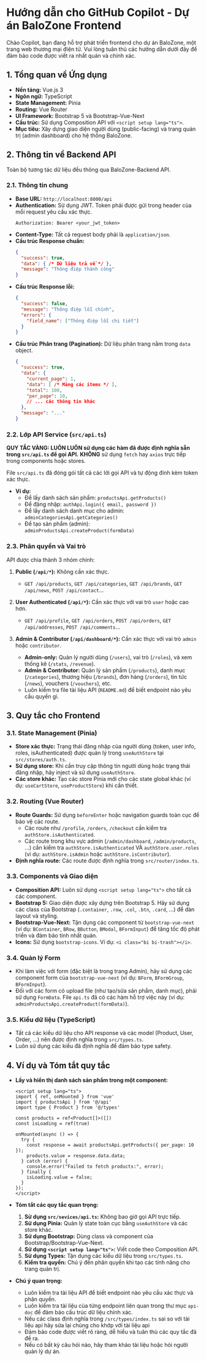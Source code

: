 
# Hướng dẫn cho GitHub Copilot - Dự án BaloZone Frontend

Chào Copilot, bạn đang hỗ trợ phát triển frontend cho dự án BaloZone, một trang web thương mại điện tử. Vui lòng tuân thủ các hướng dẫn dưới đây để đảm bảo code được viết ra nhất quán và chính xác.

## 1. Tổng quan về Ứng dụng

- **Nền tảng:** Vue.js 3
- **Ngôn ngữ:** TypeScript
- **State Management:** Pinia
- **Routing:** Vue Router
- **UI Framework:** Bootstrap 5 và Bootstrap-Vue-Next
- **Cấu trúc:** Sử dụng Composition API với `<script setup lang="ts">`.
- **Mục tiêu:** Xây dựng giao diện người dùng (public-facing) và trang quản trị (admin dashboard) cho hệ thống BaloZone.

## 2. Thông tin về Backend API

Toàn bộ tương tác dữ liệu đều thông qua BaloZone-Backend API.

### 2.1. Thông tin chung

- **Base URL:** `http://localhost:8000/api`
- **Authentication:** Sử dụng JWT. Token phải được gửi trong header của mỗi request yêu cầu xác thực.
  ```
  Authorization: Bearer <your_jwt_token>
  ```
- **Content-Type:** Tất cả request body phải là `application/json`.
- **Cấu trúc Response chuẩn:**
  ```json
  {
    "success": true,
    "data": { /* Dữ liệu trả về */ },
    "message": "Thông điệp thành công"
  }
  ```
- **Cấu trúc Response lỗi:**
  ```json
  {
    "success": false,
    "message": "Thông điệp lỗi chính",
    "errors": {
      "field_name": ["Thông điệp lỗi chi tiết"]
    }
  }
  ```
- **Cấu trúc Phân trang (Pagination):** Dữ liệu phân trang nằm trong `data` object.
  ```json
  {
    "success": true,
    "data": {
      "current_page": 1,
      "data": [ /* Mảng các items */ ],
      "total": 100,
      "per_page": 10,
      // ... các thông tin khác
    },
    "message": "..."
  }
  ```

### 2.2. Lớp API Service (`src/api.ts`)

**QUY TẮC VÀNG: LUÔN LUÔN sử dụng các hàm đã được định nghĩa sẵn trong `src/api.ts` để gọi API.** **KHÔNG** sử dụng `fetch` hay `axios` trực tiếp trong components hoặc stores.

File `src/api.ts` đã đóng gói tất cả các lời gọi API và tự động đính kèm token xác thực.

- **Ví dụ:**
  - Để lấy danh sách sản phẩm: `productsApi.getProducts()`
  - Để đăng nhập: `authApi.login({ email, password })`
  - Để lấy danh sách danh mục cho admin: `adminCategoriesApi.getCategories()`
  - Để tạo sản phẩm (admin): `adminProductsApi.createProduct(formData)`

### 2.3. Phân quyền và Vai trò

API được chia thành 3 nhóm chính:

1.  **Public (`/api/*`):** Không cần xác thực.
    - `GET /api/products`, `GET /api/categories`, `GET /api/brands`, `GET /api/news`, `POST /api/contact`...

2.  **User Authenticated (`/api/*`):** Cần xác thực với vai trò `user` hoặc cao hơn.
    - `GET /api/profile`, `GET /api/orders`, `POST /api/orders`, `GET /api/addresses`, `POST /api/comments`...

3.  **Admin & Contributor (`/api/dashboard/*`):** Cần xác thực với vai trò `admin` hoặc `contributor`.
    - **Admin-only:** Quản lý người dùng (`/users`), vai trò (`/roles`), và xem thống kê (`/stats`, `/revenue`).
    - **Admin & Contributor:** Quản lý sản phẩm (`/products`), danh mục (`/categories`), thương hiệu (`/brands`), đơn hàng (`/orders`), tin tức (`/news`), vouchers (`/vouchers`), etc.
    - Luôn kiểm tra file tài liệu API (`README.md`) để biết endpoint nào yêu cầu quyền gì.

## 3. Quy tắc cho Frontend

### 3.1. State Management (Pinia)

- **Store xác thực:** Trạng thái đăng nhập của người dùng (token, user info, roles, isAuthenticated) được quản lý trong `useAuthStore` tại `src/stores/auth.ts`.
- **Sử dụng store:** Khi cần truy cập thông tin người dùng hoặc trạng thái đăng nhập, hãy inject và sử dụng `useAuthStore`.
- **Các store khác:** Tạo các store Pinia mới cho các state global khác (ví dụ: `useCartStore`, `useProductStore`) khi cần thiết.

### 3.2. Routing (Vue Router)

- **Route Guards:** Sử dụng `beforeEnter` hoặc navigation guards toàn cục để bảo vệ các route.
  - Các route như `/profile`, `/orders`, `/checkout` cần kiểm tra `authStore.isAuthenticated`.
  - Các route trong khu vực admin (`/admin/dashboard`, `/admin/products`, ...) cần kiểm tra `authStore.isAuthenticated` VÀ `authStore.user.roles` (ví dụ: `authStore.isAdmin` hoặc `authStore.isContributor`).
- **Định nghĩa route:** Các route được định nghĩa trong `src/router/index.ts`.

### 3.3. Components và Giao diện

- **Composition API:** Luôn sử dụng `<script setup lang="ts">` cho tất cả các component.
- **Bootstrap 5:** Giao diện được xây dựng trên Bootstrap 5. Hãy sử dụng các class của Bootstrap (`.container`, `.row`, `.col`, `.btn`, `.card`, ...) để dàn layout và styling.
- **Bootstrap-Vue-Next:** Tận dụng các component từ `bootstrap-vue-next` (ví dụ: `BContainer`, `BRow`, `BButton`, `BModal`, `BFormInput`) để tăng tốc độ phát triển và đảm bảo tính nhất quán.
- **Icons:** Sử dụng `bootstrap-icons`. Ví dụ: `<i class="bi bi-trash"></i>`.

### 3.4. Quản lý Form

- Khi làm việc với form (đặc biệt là trong trang Admin), hãy sử dụng các component form của `bootstrap-vue-next` (ví dụ: `BForm`, `BFormGroup`, `BFormInput`).
- Đối với các form có upload file (như tạo/sửa sản phẩm, danh mục), phải sử dụng `FormData`. File `api.ts` đã có các hàm hỗ trợ việc này (ví dụ: `adminProductsApi.createProduct(formData)`).

### 3.5. Kiểu dữ liệu (TypeScript)

- Tất cả các kiểu dữ liệu cho API response và các model (Product, User, Order, ...) nên được định nghĩa trong `src/types.ts`.
- Luôn sử dụng các kiểu đã định nghĩa để đảm bảo type safety.

## 4. Ví dụ và Tóm tắt quy tắc

- **Lấy và hiển thị danh sách sản phẩm trong một component:**
  ```vue
  <script setup lang="ts">
  import { ref, onMounted } from 'vue'
  import { productsApi } from '@/api'
  import type { Product } from '@/types'

  const products = ref<Product[]>([])
  const isLoading = ref(true)

  onMounted(async () => {
    try {
      const response = await productsApi.getProducts({ per_page: 10 });
      products.value = response.data.data;
    } catch (error) {
      console.error("Failed to fetch products:", error);
    } finally {
      isLoading.value = false;
    }
  });
  </script>
  ```

- **Tóm tắt các quy tắc quan trọng:**
  1.  **Sử dụng `src/sevices/api.ts`:** Không bao giờ gọi API trực tiếp.
  2.  **Sử dụng Pinia:** Quản lý state toàn cục bằng `useAuthStore` và các store khác.
  3.  **Sử dụng Bootstrap:** Dùng class và component của Bootstrap/Bootstrap-Vue-Next.
  4.  **Sử dụng `<script setup lang="ts">`:** Viết code theo Composition API.
  5.  **Sử dụng Types:** Tận dụng các kiểu dữ liệu trong `src/types.ts`.
  6.  **Kiểm tra quyền:** Chú ý đến phân quyền khi tạo các tính năng cho trang quản trị.


- **Chú ý quan trọng:**
  - Luôn kiểm tra tài liệu API để biết endpoint nào yêu cầu xác thực và phân quyền.
  - Luôn kiểm tra tài liệu cùa từng endpoint liên quan trong thư mục `api-doc` để đảm báo cấu trúc dữ liệu chính xác.
  - Nếu các class định nghĩa trong `/src/types/index.ts` sai so với tài liệu api hãy sửa lại chúng cho khớp với tài liệu api
  - Đảm bảo code được viết rõ ràng, dễ hiểu và tuân thủ các quy tắc đã đề ra.
  - Nếu có bất kỳ câu hỏi nào, hãy tham khảo tài liệu hoặc hỏi người quản lý dự án.